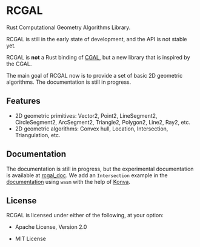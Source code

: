 # RCGAL

Rust Computational Geometry Algorithms Library.

RCGAL is still in the early state of development, and the API is not stable yet.

RCGAL is **not** a Rust binding of [CGAL](https://www.cgal.org/), but a new library that is inspired by the CGAL.

The main goal of RCGAL now is to provide a set of basic 2D geometric algorithms. The documentation is still in progress.

## Features

-   2D geometric primitives: Vector2, Point2, LineSegment2, CircleSegment2, ArcSegment2, Triangle2, Polygon2, Line2, Ray2, etc.
-   2D geometric algorithms: Convex hull, Location, Intersection, Triangulation, etc.

## Documentation

The documentation is still in progress, but the experimental documentation is available at [rcgal_doc](https://liuyulvv.github.io/rcgal_doc/). We add an `Intersection` example in the [documentation](https://liuyulvv.github.io/rcgal_doc/example.html) using `wasm` with the help of [Konva](https://konvajs.org/index.html).

## License

RCGAL is licensed under either of the following, at your option:

-   Apache License, Version 2.0

-   MIT License
